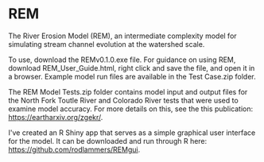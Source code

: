 # REM
The River Erosion Model (REM), an intermediate complexity model for simulating stream channel evolution at the watershed scale.

To use, download the REMv0.1.0.exe file. For guidance on using REM, download REM_User_Guide.html, right click and save the file, and open it in a browser. Example model run files are available in the Test Case.zip folder.

The REM Model Tests.zip folder contains model input and output files for the North Fork Toutle River and Colorado River tests that were used to examine model accuracy. For more details on this, see the this publication: https://eartharxiv.org/zgekr/.

I've created an R Shiny app that serves as a simple graphical user interface for the model. It can be downloaded and run through R here: https://github.com/rodlammers/REMgui.
